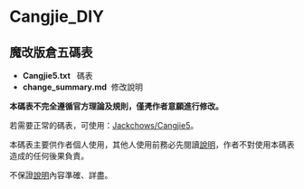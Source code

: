 # Cangjie_DIY

## 魔改版倉五碼表

- <b>Cangjie5.txt</b>   碼表
- <b>change_summary.md</b>  修改說明

<b>本碼表不完全遵循官方理論及規則，僅凴作者意願進行修改。</b>

若需要正常的碼表，可使用：[Jackchows/Cangjie5](https://github.com/Jackchows/Cangjie5)。

本碼表主要供作者個人使用，其他人使用前務必先閱讀[說明](https://github.com/Jackchows/Cangjie5_DIY/blob/master/change_summary.md)，作者不對使用本碼表造成的任何後果負責。

不保證[說明](https://github.com/Jackchows/Cangjie5_DIY/blob/master/change_summary.md)內容準確、詳盡。
